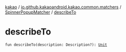 [kakao](../../index.md) / [io.github.kakaoandroid.kakao.common.matchers](../index.md) / [SpinnerPopupMatcher](index.md) / [describeTo](./describe-to.md)

# describeTo

`fun describeTo(description: Description?): `[`Unit`](https://kotlinlang.org/api/latest/jvm/stdlib/kotlin/-unit/index.html)